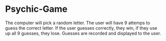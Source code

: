 # Psychic-Game
The computer will pick a random letter. The user will have 9 attemps to guess the correct letter. If the user guesses correctly, they win, if they use up all 9 guesses, they lose.
Guesses are recorded and displayed to the user.